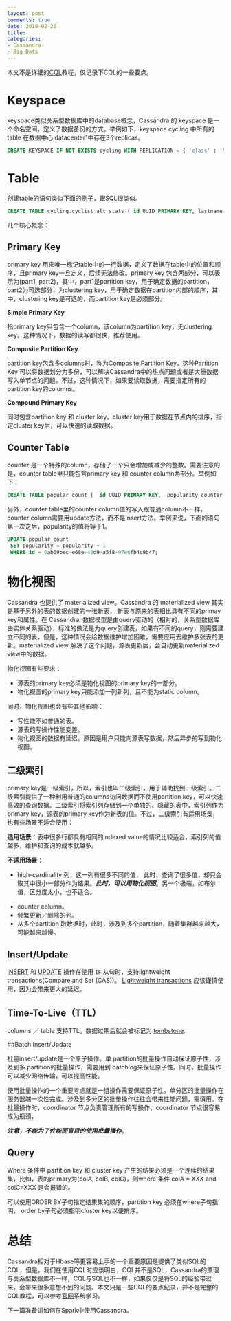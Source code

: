 ```yaml
---
layout: post
comments: true
date: 2018-02-26
title: 
categories:  
- Cassandra
- Big Data
---
```


本文不是详细的[CQL][1]教程，仅记录下CQL的一些要点。

# Keyspace

keyspace类似关系型数据库中的database概念，Cassandra 的 keyspace 是一个命名空间，定义了数据备份的方式。举例如下，keyspace cycling 中所有的table 在数据中心 datacenter1中存在3个replicas。

```sql
CREATE KEYSPACE IF NOT EXISTS cycling WITH REPLICATION = { 'class' : 'NetworkTopologyStrategy', 'datacenter1' : 3 };
```

# Table

创建table的语句类似下面的例子，跟SQL很类似。

```sql
CREATE TABLE cycling.cyclist_alt_stats ( id UUID PRIMARY KEY, lastname text, birthday timestamp, nationality text, weight text, height text );
```

几个核心概念：

## Primary Key

primary key 用来唯一标记table中的一行数据，定义了数据在table中的位置和顺序，且primary key一旦定义，后续无法修改。primary key 包含两部分，可以表示为(part1, part2)，其中，part1是partition key，用于确定数据的partition，part2为可选部分，为clustering key，用于确定数据在partition内部的顺序，其中，clustering key是可选的，而partition key是必须部分。

**Simple Primary Key**

指primary key只包含一个column，该column为partition key，无clustering key。这种情况下，数据的读写都很快，推荐使用。

**Composite Partition Key**

partition key包含多columns时，称为Composite Partition Key。这种Partition Key 可以将数据划分为多份，可以解决Cassandra中的热点问题或者是大量数据写入单节点的问题。不过，这种情况下，如果要读取数据，需要指定所有的partition key的columns。

**Compound Primary Key**

同时包含partition key 和 cluster key。cluster key用于数据在节点内的排序，指定cluster key后，可以快速的读取数据。

## Counter Table

counter 是一个特殊的column，存储了一个只会增加或减少的整数。需要注意的是，counter table里只能包含primary key 和 counter column两部分。举例如下：

```sql
CREATE TABLE popular_count (  id UUID PRIMARY KEY,  popularity counter  );
```

另外，counter table里的counter column值的写入跟普通column不一样，counter column需要用update方法，而不是insert方法。举例来说，下面的语句第一次之后，popularity的值将等于1。

```sql
UPDATE popular_count
 SET popularity = popularity + 1
 WHERE id = 6ab09bec-e68e-48d9-a5f8-97e6fb4c9b47;
```

# 物化视图

Cassandra 也提供了 materialized view。Cassandra 的 materialized view 其实是基于另外的表的数据创建的一张新表， 新表与原来的表相比具有不同的primay key和属性。在 Cassandra, 数据模型是由query驱动的（相对的，关系型数据库由实体关系驱动），标准的做法是为query创建表，如果有不同的query，则需要建立不同的表，但是，这种情况会给数据维护增加困难，需要应用去维护多张表的更新。materialized view 解决了这个问题，源表更新后，会自动更新materialized view中的数据。

物化视图有些要求：

* 源表的primary key必须是物化视图的primary key的一部分。
* 物化视图的primary key只能添加一列新列，且不能为static column。

同时，物化视图也会有些其他影响：

* 写性能不如普通的表。
* 源表的写操作性能变差。
* 物化视图的数据有延迟。原因是用户只能向源表写数据，然后异步的写到物化视图。

## 二级索引

primary key是一级索引，所以，索引也叫二级索引，用于辅助找到一级索引。二级索引提供了一种利用普通的columns访问数据而不使用partition key，可以快速高效的查询数据。二级索引将索引列存储到一个单独的、隐藏的表中，索引列作为primary key，源表的primary key作为新表的值。不过，二级索引有适用场景，也有些场景不适合使用：

**适用场景**：表中很多行都具有相同的indexed value的情况比较适合，索引列的值越多，维护和查询的成本就越多。

**不适用场景**：

* high-cardinality 列，这一列有很多不同的值， 此时，查询了很多值，却只会取其中很小一部分作为结果。***此时，可以用物化视图***。另一个极端，如布尔值，区分度太小，也不适合。

- counter column。
- 频繁更新／删除的列。
- 从多个partition 取数据时，此时，涉及到多个partition，随着集群越来越大，可能越来越慢。

## Insert/Update

[INSERT](https://docs.datastax.com/en/cql/3.3/cql/cql_reference/cqlInsert.html) 和 [UPDATE](https://docs.datastax.com/en/cql/3.3/cql/cql_reference/cqlUpdate.html) 操作在使用 `IF` 从句时，支持lightweight transactions(Compare and Set (CAS))。  [Lightweight transactions](https://docs.datastax.com/en/cassandra/3.0/cassandra/dml/dmlLtwtTransactions.html) 应该谨慎使用，因为会带来更大的延迟。

## Time-To-Live（TTL）

columns ／ table 支持TTL。数据过期后就会被标记为 [tombstone](https://docs.datastax.com/en/glossary/doc/glossary/gloss_tombstone.html). 

##Batch Insert/Update

批量insert/update是一个原子操作。单 partition的批量操作自动保证原子性，涉及到多 partition的批量操作，需要用到 batchlog来保证原子性。同时，批量操作可以减少网络传输，可以提高性能。

使用批量操作的一个重要考虑就是一组操作需要保证原子性。单分区的批量操作在服务器端一次性完成。涉及到多分区的批量操作往往会带来性能问题，需慎用。在批量操作时，coordinator 节点负责管理所有的写操作，coordinator 节点很容易成为瓶颈，

***注意，不能为了性能而盲目的使用批量操作***。

## Query

Where 条件中 partition key 和 cluster key 产生的结果必须是一个连续的结果集，比如，表的primary为(colA, colB, colC)，则where 条件 colA = XXX and colC=XXX 是会报错的。

可以使用ORDER BY子句指定结果集的顺序，partition key 必须在where子句指明， order by子句必须指明cluster key以便排序。

# 总结

Cassandra相对于Hbase等更容易上手的一个重要原因是提供了类似SQL的CQL，但是，我们在使用CQL时应该明白，CQL并不是SQL，Cassandra的原理与关系型数据库不一样，CQL与SQL也不一样，如果仅仅是将SQL的经验带过来，会带来很多意想不到的问题。本文只是一些CQL的要点纪录，并不是完整的CQL教程，可以参考[官网][1]系统学习。

下一篇准备讲如何在Spark中使用Cassandra。

[1]: https://cassandra.apache.org/doc/latest/cql/index.html "CQL"







